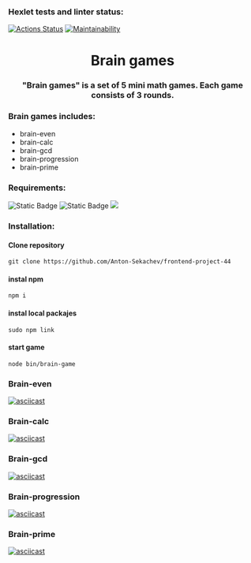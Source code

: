 ### Hexlet tests and linter status:

[![Actions Status](https://github.com/Anton-Sekachev/frontend-project-44/workflows/hexlet-check/badge.svg)](https://github.com/Anton-Sekachev/frontend-project-44/actions)
[![Maintainability](https://api.codeclimate.com/v1/badges/0b51ba71de1b4b4d7418/maintainability)](https://codeclimate.com/github/Anton-Sekachev/frontend-project-44/maintainability)

<h1 align="center">Brain games</h1>

<h3 align="center">"Brain games" is a set of 5 mini math games. Each game consists of 3 rounds.</h3>

<h3>Brain games includes:</h3>

* brain-even
* brain-calc
* brain-gcd
* brain-progression
* brain-prime

### Requirements:

![Static Badge](https://img.shields.io/badge/node->=_20.5.0-brightgreen)
![Static Badge](https://img.shields.io/badge/npm->=_9.8.0-brightgreen)
<img src="https://img.shields.io/badge/Unix--like%20system-brightgreen"/>

### Installation:

#### Clone repository

```
git clone https://github.com/Anton-Sekachev/frontend-project-44
```

#### instal npm

```
npm i
```

#### instal local packajes

```
sudo npm link
```
#### start game
```
node bin/brain-game
```
### Brain-even

[![asciicast](https://asciinema.org/a/YQAtIrigynT3LvEmpAFIGxPUt.svg)](https://asciinema.org/a/YQAtIrigynT3LvEmpAFIGxPUt)

### Brain-calc

[![asciicast](https://asciinema.org/a/dNrC2ISvsaZ1d7WSBv4KjZBAb.svg)](https://asciinema.org/a/dNrC2ISvsaZ1d7WSBv4KjZBAb)

### Brain-gcd

[![asciicast](https://asciinema.org/a/MNOIkXDNQXOwejDB62RIStTu6.svg)](https://asciinema.org/a/MNOIkXDNQXOwejDB62RIStTu6)

### Brain-progression

[![asciicast](https://asciinema.org/a/ZxDtE3g1Ne5LjPHkZ2uYG9MQz.svg)](https://asciinema.org/a/ZxDtE3g1Ne5LjPHkZ2uYG9MQz)

### Brain-prime

[![asciicast](https://asciinema.org/a/x47DhE9GCmew1htMN474tmjqg.svg)](https://asciinema.org/a/x47DhE9GCmew1htMN474tmjqg)
